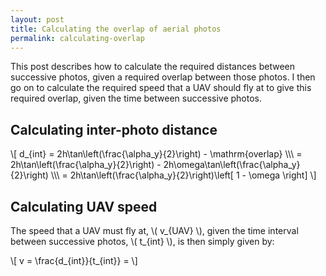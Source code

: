 ```yaml
---
layout: post
title: Calculating the overlap of aerial photos
permalink: calculating-overlap
---
```


This post describes how to calculate the required distances between successive photos, given a required overlap between those photos. I then go on to calculate the required speed that a UAV should fly at to give this required overlap, given the time between successive photos.

<!--more-->

## Calculating inter-photo distance

\\[ d_{int} = 2h\\tan\\left(\\frac{\\alpha_y}{2}\\right) - \\mathrm{overlap} \\\\\\
= 2h\\tan\\left(\\frac{\\alpha_y}{2}\\right) - 2h\\omega\\tan\\left(\\frac{\\alpha_y}{2}\\right) \\\\\\
= 2h\\tan\\left(\\frac{\\alpha_y}{2}\\right)\\left[ 1 - \\omega \\right] \\]

## Calculating UAV speed

The speed that a UAV must fly at, \\( v_{UAV} \\), given the time interval between successive photos, \\( t_{int} \\), is then simply given by:

\\[ v = \\frac{d_{int}}{t_{int}} = \\]
